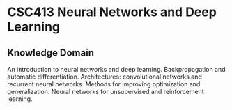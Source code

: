 # CSC413 Neural Networks and Deep Learning

## Knowledge Domain
An introduction to neural networks and deep learning. Backpropagation and automatic differentiation. Architectures: convolutional networks and recurrent neural networks. Methods for improving optimization and generalization. Neural networks for unsupervised and reinforcement learning. 